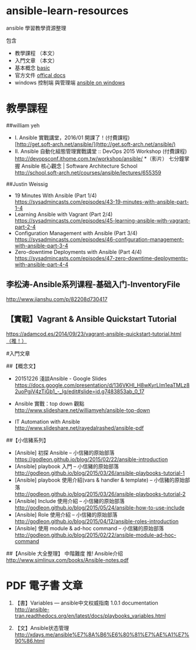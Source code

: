 # ansible-learn-resources
ansible 學習教學資源整理

包含 
- 教學課程 （本文）
- 入門文章 （本文）
- 基本概念 [basic](https://github.com/marxwang/ansible-learn-resources/blob/master/basic_concept.md)
- 官方文件 [offical docs](https://github.com/marxwang/ansible-learn-resources/blob/master/official_docs.md)
- windows 控制端 與管理端 [ansible on windows](
https://github.com/marxwang/ansible-learn-resources/blob/master/ansible_windows.md)


# 教學課程 

##william yeh 

* I. Ansible 實戰講堂，2016/01 開課了！(付費課程)  
  [http://get.soft-arch.net/ansible/](http://get.soft-arch.net/ansible/)
* II. Ansible 自動化組態管理實戰講堂 :: DevOps 2015 Workshop (付費課程)  
    http://devopsconf.ithome.com.tw/workshop/ansible/
*（影片） 七分鐘掌握 Ansible 核心觀念 | Software Architecture School  
http://school.soft-arch.net/courses/ansible/lectures/655359

##Justin Weissig

* 19 Minutes With Ansible (Part 1/4)  
    https://sysadmincasts.com/episodes/43-19-minutes-with-ansible-part-1-4
* Learning Ansible with Vagrant (Part 2/4)  
    https://sysadmincasts.com/episodes/45-learning-ansible-with-vagrant-part-2-4
* Configuration Management with Ansible (Part 3/4)  
    https://sysadmincasts.com/episodes/46-configuration-management-with-ansible-part-3-4
* Zero-downtime Deployments with Ansible (Part 4/4)  
    https://sysadmincasts.com/episodes/47-zero-downtime-deployments-with-ansible-part-4-4

## 李松涛-Ansible系列课程-基础入门-InventoryFile
http://www.jianshu.com/p/82208d730417

## 【實戰】Vagrant & Ansible Quickstart Tutorial 
https://adamcod.es/2014/09/23/vagrant-ansible-quickstart-tutorial.html（推！）

#入門文章

##【概念文】

- 20151226 淺談Ansible - Google Slides
https://docs.google.com/presentation/d/136VKHI_H8wKyrLIm1eaTMLz82uoPgjV4zTiGb1_-_Ig/edit#slide=id.g7483853ab_0_17

- Ansible 實戰：top down 觀點
http://www.slideshare.net/williamyeh/ansible-top-down

- IT Automation with Ansible
http://www.slideshare.net/rayedalrashed/ansible-pdf

##【小信豬系列】

* [Ansible] 初探 Ansible – 小信豬的原始部落  
    https://godleon.github.io/blog/2015/02/22/ansible-introduction
* [Ansible] playbook 入門 – 小信豬的原始部落  
    http://godleon.github.io/blog/2015/03/26/ansible-playbooks-tutorial-1
* [Ansible] playbook 使用介紹(vars & handler & template) – 小信豬的原始部落  
    http://godleon.github.io/blog/2015/03/26/ansible-playbooks-tutorial-2
* [Ansible] Include 使用介紹 – 小信豬的原始部落  
    http://godleon.github.io/blog/2015/05/24/ansible-how-to-use-include
* [Ansible] Role 使用介紹 – 小信豬的原始部落  
    http://godleon.github.io/blog/2015/04/12/ansible-roles-introduction
* [Ansible] 使用 module & ad-hoc command – 小信豬的原始部落  
    http://godleon.github.io/blog/2015/02/22/ansible-module-ad-hoc-command


##【Ansible 大全整理】 中階難度 推!
Ansible介绍  
http://www.simlinux.com/books/Ansible-notes.pdf


# PDF 電子書 文章

1. 【書】Variables — ansible中文权威指南 1.0.1 documentation  
http://ansible-tran.readthedocs.org/en/latest/docs/playbooks_variables.html

2. 【文】Ansible状态管理  
http://xdays.me/ansible%E7%8A%B6%E6%80%81%E7%AE%A1%E7%90%86.html



